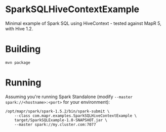 # SparkSQLHiveContextExample

Minimal example of Spark SQL using HiveContext - tested against MapR 5, with Hive 1.2.

# Building

```
mvn package
```
  
# Running

Assuming you're running Spark Standalone (modify `--master spark://<hostname>:<port>` for your environment):

```
/opt/mapr/spark/spark-1.5.2/bin/spark-submit \
    --class com.mapr.examples.SparkSQLHiveContextExample \
    target/SparkSQLExample-1.0-SNAPSHOT.jar \
    --master spark://my.cluster.com:7077
```
